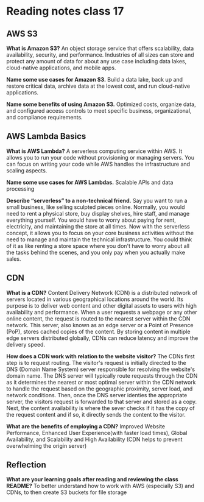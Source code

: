 # Reading notes class 17

## AWS S3

**What is Amazon S3?**
An object storage service that offers scalability, data availability, security, and performance. Industries of all sizes can store and protect any amount of data for about any use case including data lakes, cloud-native applications, and mobile apps.

**Name some use cases for Amazon S3.**
Build a data lake, back up and restore critical data, archive data at the lowest cost, and run cloud-native applications.

**Name some benefits of using Amazon S3.**
Optimized costs, organize data, and configured access controls to meet specific business, organizational, and compliance requirements.

## AWS Lambda Basics

**What is AWS Lambda?**
A serverless computing service within AWS. It allows you to run your code without provisioning or managing servers. You can focus on writing your code while AWS handles the infrastructure and scaling aspects.

**Name some use cases for AWS Lambdas.**
Scalable APIs and data processing

**Describe “serverless” to a non-technical friend.**
Say you want to run a small business, like selling sculpted pieces online. Normally, you would need to rent a physical store, buy display shelves, hire staff, and manage everything yourself. You would have to worry about paying for rent, electricity, and maintaining the store at all times. Now with the serverless concept, it allows you to focus on your core business activities without the need to manage and maintain the technical infrastructure. You could think of it as like renting a store space where you don't have to worry about all the tasks behind the scenes, and you only pay when you actually make sales.

## CDN

**What is a CDN?**
Content Delivery Network (CDN) is a distributed network of servers located in various geographical locations around the world. Its purpose is to deliver web content and other digital assets to users with high availability and performance. When a user requests a webpage or any other online content, the request is routed to the nearest server within the CDN network. This server, also known as an edge server or a Point of Presence (PoP), stores cached copies of the content. By storing content in multiple edge servers distributed globally, CDNs can reduce latency and improve the delivery speed.

**How does a CDN work with relation to the website visitor?**
The CDNs first step is to request routing. The visitor's request is initially directed to the DNS (Domain Name System) server responsible for resolving the website's domain name. The DNS server will typically route requests through the CDN as it determines the nearest or most optimal server within the CDN network to handle the request based on the geographic proximity, server load, and network conditions. Then, once the DNS server identies the appropriate server, the visitors request is forwarded to that server and stored as a copy. Next, the content availability is where the sever checks if it has the copy of the request content and if so, it directly sends the content to the visitor.

**What are the benefits of employing a CDN?**
Improved Website Performance, Enhanced User Experience(with faster load times), Global Availability, and Scalability and High Availability (CDN helps to prevent overwhelming the origin server)

## Reflection

**What are your learning goals after reading and reviewing the class README?**
To better understand how to work with AWS (especially S3) and CDNs, to then create S3 buckets for file storage
